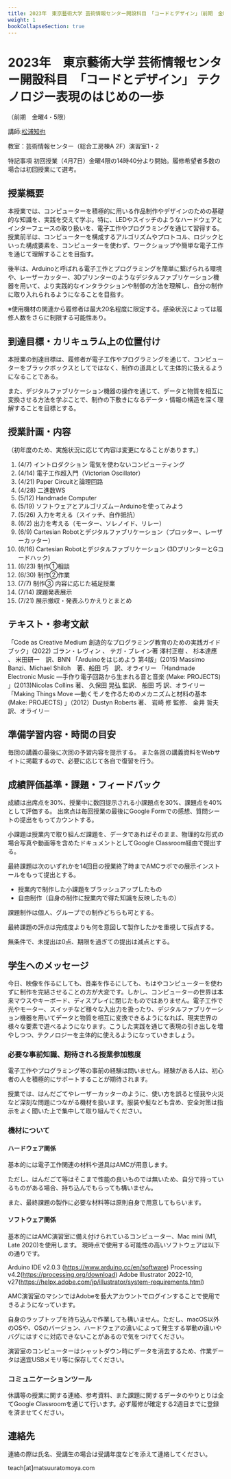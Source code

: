 ```yaml
---
title: 2023年　東京藝術大学 芸術情報センター開設科目　「コードとデザイン」（前期　金曜4・5限）
weight: 1
bookCollapseSection: true
---
```

# 2023年　東京藝術大学 芸術情報センター開設科目　「コードとデザイン」 テクノロジー表現のはじめの一歩

（前期　金曜4・5限）

講師:[松浦知也](https://matsuuratomoya.com)

教室：芸術情報センター（総合工房棟A 2F）演習室1・2

特記事項	初回授業（4月7日）金曜4限の14時40分より開始。履修希望者多数の場合は初回授業にて選考。

## 授業概要

本授業では、コンピューターを積極的に用いる作品制作やデザインのための基礎的な知識を、実践を交えて学ぶ。特に、LEDやスイッチのようなハードウェアとインターフェースの取り扱いを、電子工作やプログラミングを通じて習得する。
授業前半は、コンピューターを構成するアルゴリズムやプロトコル、ロジックといった構成要素を、コンピューターを使わず、ワークショップや簡単な電子工作を通じて理解することを目指す。

後半は、Arduinoと呼ばれる電子工作とプログラミングを簡単に繋げられる環境や、レーザーカッター、3Dプリンターのようなデジタルファブリケーション機器を用いて、より実践的なインタラクションや制御の方法を理解し、自分の制作に取り入れられるようになることを目指す。

※使用機材の関連から履修者は最大20名程度に限定する。感染状況によっては履修人数をさらに制限する可能性あり。


## 到達目標・カリキュラム上の位置付け	

本授業の到達目標は、履修者が電子工作やプログラミングを通じて、コンピューターをブラックボックスとしてではなく、制作の道具として主体的に扱えるようになることである。

また、デジタルファブリケーション機器の操作を通じて、データと物質を相互に変換させる方法を学ぶことで、制作の下敷きになるデータ・情報の構造を深く理解することを目標とする。


## 授業計画・内容	

（初年度のため、実施状況に応じて内容は変更になることがあります。）

1. (4/7) イントロダクション 電気を使わないコンピューティング
2. (4/14) 電子工作超入門（Victorian Oscillator）
3. (4/21) Paper Circuitと論理回路
4. (4/28) 二進数WS
5. (5/12) Handmade Computer
6. (5/19) ソフトウェアとアルゴリズムーArduinoを使ってみよう
7. (5/26) 入力を考える（スイッチ、自作抵抗）
8. (6/2) 出力を考える（モーター、ソレノイド、リレー）
9. (6/9) Cartesian Robotとデジタルファブリケーション（プロッター、レーザーカッター）
10. (6/16) Cartesian Robotとデジタルファブリケーション (3DプリンターとGコードハック)
11. (6/23) 制作①相談
12. (6/30) 制作②作業
13. (7/7) 制作③ 内容に応じた補足授業
14. (7/14) 課題発表展示
15. (7/21) 展示撤収・発表ふりかえりとまとめ


## テキスト・参考文献

「Code as Creative Medium 創造的なプログラミング教育のための実践ガイドブック」(2022) ゴラン・レヴィン 、 テガ・ブレイン著 澤村正樹 、 杉本達應 、 米田研一　訳、BNN
「Arduinoをはじめよう 第4版」(2015) Massimo Banzi、Michael Shiloh　著、船田 巧　訳、オライリー
「Handmade Electronic Music ―手作り電子回路から生まれる音と音楽 (Make: PROJECTS) 」(2013)Nicolas Collins 著、 久保田 晃弘 監訳、 船田 巧 訳、オライリー
「Making Things Move ―動くモノを作るためのメカニズムと材料の基本 (Make: PROJECTS) 」（2012）Dustyn Roberts 著、 岩崎 修 監修、 金井 哲夫 訳、オライリー

## 準備学習内容・時間の目安

毎回の講義の最後に次回の予習内容を提示する。
また各回の講義資料をWebサイトに掲載するので、必要に応じて各自で復習を行う。
## 成績評価基準・課題・フィードバック

成績は出席点を30%、授業中に数回提示される小課題点を30%、課題点を40%として評価する。
出席点は毎回授業の最後にGoogle Formでの感想、質問シートの提出をもってカウントする。

小課題は授業内で取り組んだ課題を、データであればそのまま、物理的な形式の場合写真や動画等を含めたドキュメントとしてGoogle Classroom経由で提出する。

最終課題は次のいずれかを14回目の授業終了時までAMCラボでの展示インストールをもって提出とする。

- 授業内で制作した小課題をブラッシュアップしたもの
- 自由制作（自身の制作に授業内で得た知識を反映したもの）

課題制作は個人、グループでの制作どちらも可とする。

最終課題の評点は完成度よりも何を意図して製作したかを重視して採点する。

無条件で、未提出は0点、期限を過ぎての提出は減点とする。

## 学生へのメッセージ

今日、映像を作るにしても、音楽を作るにしても、もはやコンピューターを使わずに制作を完結させることの方が大変です。しかし、コンピューターの世界は本来マウスやキーボード、ディスプレイに閉じたものではありません。電子工作で光やモーター、スイッチなど様々な入出力を扱ったり、デジタルファブリケーション機器を用いてデータと物質を相互に変換できるようになれば、現実世界の様々な要素で遊べるようになります。こうした実践を通じて表現の引き出しを増やしつつ、テクノロジーを主体的に使えるようになっていきましょう。

### 必要な事前知識、期待される授業参加態度

電子工作やプログラミング等の事前の経験は問いません。経験がある人は、初心者の人を積極的にサポートすることが期待されます。

授業では、はんだごてやレーザーカッターのように、使い方を誤ると怪我や火災など深刻な問題につながる機材を扱います。服装や髪なども含め、安全対策は指示をよく聞いた上で集中して取り組んでください。

### 機材について

#### ハードウェア関係
基本的には電子工作関連の材料や道具はAMCが用意します。

ただし、はんだごて等はそこまで性能の良いものでは無いため、自分で持っているものがある場合、持ち込んでもらっても構いません。

また、最終課題の製作に必要な材料等は原則自身で用意してもらいます。

#### ソフトウェア関係

基本的にはAMC演習室に備え付けられているコンピューター、Mac mini (M1, Late 2020)を使用します。
現時点で使用する可能性の高いソフトウェアは以下の通りです。

Arduino IDE v2.0.3 (https://www.arduino.cc/en/software)
Processing v4.2(https://processing.org/download)
Adobe Illustrator 2022-10, v27(https://helpx.adobe.com/jp/illustrator/system-requirements.html)

AMC演習室のマシンではAdobeを藝大アカウントでログインすることで使用できるようになっています。

自身のラップトップを持ち込んで作業しても構いません。ただし、macOS以外のOSや、OSのバージョン、ハードウェアの違いによって発生する挙動の違いやバグにはすぐに対応できないことがあるので気をつけてください。

演習室のコンピューターはシャットダウン時にデータを消去するため、作業データは適宜USBメモリ等に保存してください。

### コミュニケーションツール

休講等の授業に関する連絡、参考資料、また課題に関するデータのやりとりは全てGoogle Classroomを通じて行います。必ず履修が確定する2週目までに登録を済ませてください。

## 連絡先

連絡の際は氏名、受講生の場合は受講年度などを添えて連絡してください。

teach\[at\]matsuuratomoya.com